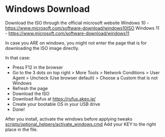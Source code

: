 # Windows Download

Download the ISO through the official microsoft website 
Windows 10 - <https://www.microsoft.com/software-download/windows10ISO>
Windows 11 - <https://www.microsoft.com/software-download/windows11>

In case you ARE on windows, you might not enter the page that is for downloading the ISO image directly.

In that case:

- Press F12 in the browser
- Go to the 3 dots on top right > More Tools > Network Conditions > User Agent > Uncheck (Use browser default) > Choose a Custom that is not Windows
- Refresh the page
- Download the ISO
- Download Rufus at <https://rufus.akeo.ie/>
- Create your bootable OS in your USB drive
- Done!

After you install, activate the windows before applying tweaks [scripts/optional_helpers/activate_windows.cmd](/scripts/optional_helpers/activate_windows.cmd) Add your KEY to the right place in the file.
